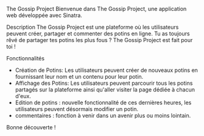 The Gossip Project
Bienvenue dans The Gossip Project, une application web développée avec Sinatra.

Description
The Gossip Project est une plateforme où les utilisateurs peuvent créer, partager et commenter des potins en ligne. Tu as toujours rêvé de partager tes potins les plus fous ? The Gossip Project est fait pour toi !

Fonctionnalités
- Création de Potins: Les utilisateurs peuvent créer de nouveaux potins en fournissant leur nom et un contenu pour leur potin.
- Affichage des Potins: Les utilisateurs peuvent parcourir tous les potins partagés sur la plateforme ainsi qu'aller visiter la page dédiée à chacun d'eux.
- Edition de potins : nouvelle fonctionnalité de ces dernières heures, les utilisateurs peuvent désormais modifier un potin.
- commentaires : fonction à venir dans un avenir plus ou moins lointain.

Bonne découverte !
